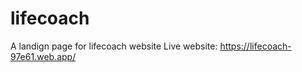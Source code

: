 # lifecoach
A landign page for lifecoach website
</n>
Live website: https://lifecoach-97e61.web.app/
